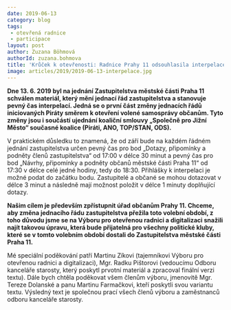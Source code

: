 ```yaml
---
date: 2019-06-13
category: blog
tags: 
 - otevřená radnice
 - participace
layout: post
author: Zuzana Böhmová
authorId: zuzana.bohmova
title: 'Krůček k otevřenosti: Radnice Prahy 11 odsouhlasila interpelace veřejnosti na jednání zastupitelstva'
image: articles/2019/2019-06-13-interpelace.jpg
---
```


**Dne 13. 6. 2019 byl na jednání Zastupitelstva městské části Praha 11 schválen materiál, který mění jednací řád zastupitelstva a stanovuje pevný čas interpelací. Jedná se o první část změny jednacích řádů iniciovaných Piráty směrem k otevření volené samosprávy občanům. Tyto změny jsou i součástí ujednání koaliční smlouvy „Společně pro Jižní Město“ současné koalice (Piráti, ANO, TOP/STAN, ODS).**

V praktickém důsledku to znamená, že od září bude na každém řádném jednání zastupitelstva určen pevný čas pro bod  „Dotazy, připomínky a podněty členů zastupitelstva“ od 17:00 v délce 30 minut a pevný čas pro bod „Návrhy, připomínky a podněty občanů městské části Praha 11“ od 17:30 v délce celé jedné hodiny, tedy do 18:30. Přihlášky k interpelaci je možné podat do začátku bodu. Zastupitelé a občané se mohou dotazovat v délce 3 minut a následně mají možnost položit v délce 1 minuty doplňující dotazy.

**Našim cílem je především zpřístupnit úřad občanům Prahy 11. Chceme, aby změna jednacího řádu zastupitelstva přežila toto volební období, z toho důvodu jsme se na Výboru pro otevřenou radnici a digitalizaci snažili najít takovou úpravu, která bude přijatelná pro všechny politické kluby, které se v tomto volebním období dostali do Zastupitelstva městské části Praha 11.**

Mé speciální poděkování patří Martinu Zíkovi (tajemníkovi Výboru pro otevřenou radnici a digitalizaci), Mgr. Radku Pištorovi (vedoucímu Odboru kanceláře starosty, který poskytl prvotní materiál a zpracoval finální verzi textu). Dále bych chtěla poděkovat všem členům výboru, jmenovitě Mgr. Tereze Dolanské a panu Martinu Farmačkovi, kteří poskytli svou variantu textu. Výsledný text je společnou prací všech členů výboru a zaměstnanců odboru kanceláře starosty.

